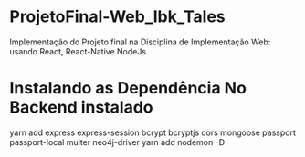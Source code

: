 # ProjetoFinal-Web_Ibk_Tales
Implementação do Projeto final na Disciplina de Implementação Web: usando React, React-Native NodeJs
# Instalando as Dependência No Backend instalado
yarn add express express-session bcrypt bcryptjs cors mongoose passport passport-local multer neo4j-driver
yarn add nodemon -D
